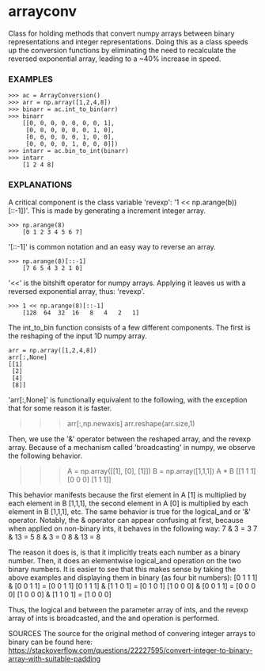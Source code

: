 # arrayconv

Class for holding methods that convert numpy arrays between binary representations and integer representations.
Doing this as a class speeds up the conversion functions by eliminating the need to recalculate the reversed exponential array, 
leading to a ~40% increase in speed.

### EXAMPLES
```
>>> ac = ArrayConversion()
>>> arr = np.array([1,2,4,8])
>>> binarr = ac.int_to_bin(arr)
>>> binarr
    [[0, 0, 0, 0, 0, 0, 0, 1],
     [0, 0, 0, 0, 0, 0, 1, 0],
     [0, 0, 0, 0, 0, 1, 0, 0],
     [0, 0, 0, 0, 1, 0, 0, 0]])   
>>> intarr = ac.bin_to_int(binarr)
>>> intarr
    [1 2 4 8]
```

### EXPLANATIONS
A critical component is the class variable 'revexp': '1 << np.arange(b))[::-1])'.
This is made by generating a increment integer array.
```
>>> np.arange(8)
    [0 1 2 3 4 5 6 7]
```

'[::-1]' is common notation and an easy way to reverse an array.
```
>>> np.arange(8)[::-1]
    [7 6 5 4 3 2 1 0]
```
'<<' is the bitshift operator for numpy arrays. Applying it leaves us with a reversed exponential array, thus: 'revexp'.
```
>>> 1 << np.arange(8)[::-1]
    [128  64  32  16   8   4   2   1]
```


The int_to_bin function consists of a few different components. The first is the reshaping of the input 1D numpy array.
```
arr = np.array([1,2,4,8])
arr[:,None]
[[1]
 [2]
 [4]
 [8]]
```

'arr[:,None]' is functionally equivalent to the following, with the exception that for some reason it is faster.
>>> arr[:,np.newaxis]
>>> arr.reshape(arr.size,1)

Then, we use the '&' operator between the reshaped array, and the revexp array. Because of a mechanism called 'broadcasting' in numpy,
we observe the following behavior.
>>> A = np.array([[1],
                    [0],
                    [1]])
>>> B = np.array([1,1,1])
>>> A * B
    [[1 1 1]
        [0 0 0]
        [1 1 1]]

This behavior manifests because the first element in A [1] is multiplied by each element in B [1,1,1], 
the second element in A [0] is multiplied by each element in B [1,1,1], etc.
The same behavior is true for the logical_and or '&' operator. Notably, the & operator can appear confusing
at first, because when applied on non-binary ints, it behaves in the following way:
    7 & 3 = 3
    7 & 13 = 5
    8 & 3 = 0
    8 & 13 = 8

The reason it does is, is that it implicitly treats each number as a binary number. Then, it does an elementwise logical_and
operation on the two binary numbers. It is easier to see that this makes sense by taking the above examples and
displaying them in binary (as four bit numbers):
    [0 1 1 1] & [0 0 1 1] = [0 0 1 1]
    [0 1 1 1] & [1 1 0 1] = [0 1 0 1]
    [1 0 0 0] & [0 0 1 1] = [0 0 0 0]
    [1 0 0 0] & [1 1 0 1] = [1 0 0 0]

Thus, the logical and between the parameter array of ints, and the revexp array of ints is broadcasted, and the and operation is performed.

    



SOURCES
    The source for the original method of convering integer arrays to binary can be found here:
    https://stackoverflow.com/questions/22227595/convert-integer-to-binary-array-with-suitable-padding
